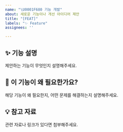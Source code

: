 ```yaml
---
name: "\U0001F680 기능 개발"
about: 새로운 기능이나 개선 아이디어 제안
title: "[FEAT]"
labels: "✨ Feature"
assignees: ''

---
```


## ✨ 기능 설명
제안하는 기능이 무엇인지 설명해주세요.

## 🤔 이 기능이 왜 필요한가요?
해당 기능이 왜 필요한지, 어떤 문제를 해결하는지 설명해주세요.

## 💡 참고 자료
관련 자료나 링크가 있다면 첨부해주세요.
